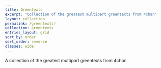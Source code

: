 ```yaml
---
title: Greentexts
excerpt: "Collection of the greatest multipart greentexts from 4chan"
layout: collection
permalink: /greentexts/
collection: greentexts
entries_layout: grid
sort_by: order
sort_order: reverse
classes: wide
---
```


A collection of the greatest multipart greentexts from 4chan
